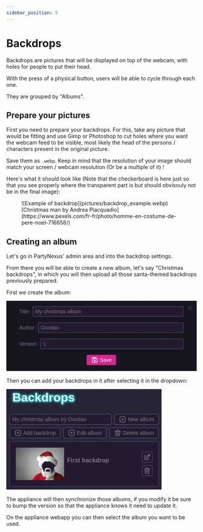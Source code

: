 ```yaml
---
sidebar_position: 5
---
```


# Backdrops

Backdrops are pictures that will be displayed on top of the webcam, with holes for people to put their head.

With the press of a physical button, users will be able to cycle through each one.

They are grouped by "Albums".

## Prepare your pictures

First you need to prepare your backdrops. For this, take any picture that would be fitting and use Gimp or Photoshop to cut holes where you want the webcam feed to be visible, most likely the head of the persons / characters present in the original picture.

Save them as `.webp`. Keep in mind that the resolution of your image should match your screen / webcam resolution (Or be a multiple of it) !

Here's what it should look like (Note that the checkerboard is here just so that you see properly where the transparent part is but should obvisouly not be in the final image):

<figure>
    ![Example of backdrop](pictures/backdrop_example.webp)
    <figcaption>[Christmas man by Andrea Piacquadio](https://www.pexels.com/fr-fr/photo/homme-en-costume-de-pere-noel-716658/)</figcaption>
</figure>

## Creating an album

Let's go in PartyNexus' admin area and into the backdrop settings.

From there you will be able to create a new album, let's say "Christmas backdrops", in which you will then upload all those santa-themed backdrops previously prepared.

First we create the album:

![Creating a backdrop album](pictures/create_album.webp)

Then you can add your backdrops in it after selecting it in the dropdown:

![List of backdrops](pictures/list_backdrops.webp)

The appliance will then synchronize those albums, if you modify it be sure to bump the version so that the appliance knows it need to update it.

On the appliance webapp you can then select the album you want to be used.